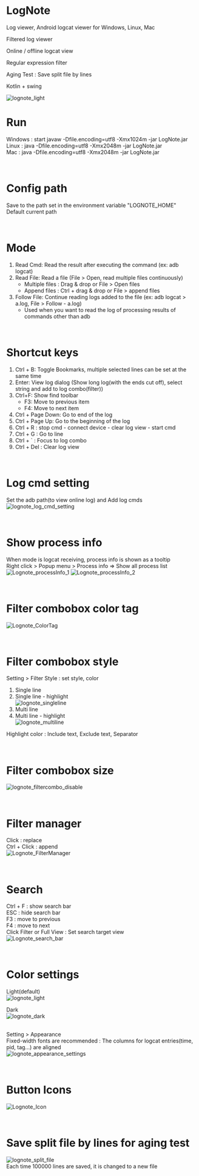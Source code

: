 # LogNote

Log viewer, Android logcat viewer for Windows, Linux, Mac

Filtered log viewer

Online / offline logcat view

Regular expression filter

Aging Test : Save split file by lines

Kotlin + swing

![lognote_light](https://user-images.githubusercontent.com/75207513/202910342-0a94a05f-9942-41f5-a35f-7fb1a90f8b3e.png)
<br/>

# Run
Windows : start javaw -Dfile.encoding=utf8 -Xmx1024m -jar LogNote.jar\
Linux : java -Dfile.encoding=utf8 -Xmx2048m -jar LogNote.jar\
Mac : java -Dfile.encoding=utf8 -Xmx2048m -jar LogNote.jar

<br/>

# Config path
Save to the path set in the environment variable "LOGNOTE_HOME"\
Default current path

<br/>

# Mode
1. Read Cmd: Read the result after executing the command (ex: adb logcat)
1. Read File: Read a file (File > Open, read multiple files continuously)
   - Multiple files : Drag & drop or File > Open files
   - Append files : Ctrl + drag & drop or File > append files
1. Follow File: Continue reading logs added to the file (ex: adb logcat > a.log, File > Follow - a.log)
   - Used when you want to read the log of processing results of commands other than adb

<br/>

# Shortcut keys
1. Ctrl + B: Toggle Bookmarks, multiple selected lines can be set at the same time
1. Enter: View log dialog (Show long log(with the ends cut off), select string and add to log combo(filter))
1. Ctrl+F: Show find toolbar
    - F3: Move to previous item
    - F4: Move to next item
1. Ctrl + Page Down: Go to end of the log
1. Ctrl + Page Up: Go to the beginning of the log
1. Ctrl + R : stop cmd - connect device - clear log view - start cmd
1. Ctrl + G : Go to line
1. Ctrl + ` : Focus to log combo
1. Ctrl + Del : Clear log view

<br/>

# Log cmd setting
Set the adb path(to view online log) and Add log cmds \
![lognote_log_cmd_setting](https://user-images.githubusercontent.com/75207513/221393860-31c5efd3-4f5d-4295-b711-d7ec0cd693e1.png)

<br/>

# Show process info
When mode is logcat receiving, process info is shown as a tooltip \
Right click > Popup menu > Process info => Show all process list \
![Lognote_processInfo_1](https://github.com/cdcsgit/lognote/assets/75207513/e0baa448-29e7-416c-89ed-f40af4c42e37)
![Lognote_processInfo_2](https://github.com/cdcsgit/lognote/assets/75207513/4f06ee28-e6cf-46d5-a1ec-dd919062aa07)


<br/>

# Filter combobox color tag
![Lognote_ColorTag](https://user-images.githubusercontent.com/75207513/191993351-396498bc-d5f7-4b92-9a4b-e1b85cb87305.gif)

<br/>

# Filter combobox style
Setting > Filter Style : set style, color
1. Single line
2. Single line - highlight\
![lognote_singleline](https://user-images.githubusercontent.com/75207513/162203519-27a485f4-df90-4f33-8ae5-698957abea49.PNG)
3. Multi line
4. Multi line - highlight\
![lognote_multiline](https://user-images.githubusercontent.com/75207513/162203533-3bf194e8-a093-45a1-a82c-ba1b50bbf118.PNG)

Highlight color : Include text, Exclude text, Separator

<br/>

# Filter combobox size
![lognote_filtercombo_disable](https://user-images.githubusercontent.com/75207513/167983195-848e7aba-123f-44c8-ba7a-944d9923a1a1.gif)

<br/>

# Filter manager
Click : replace\
Ctrl + Click : append\
![Lognote_FilterManager](https://user-images.githubusercontent.com/75207513/191995297-2417f744-4247-4a33-9914-90ca6a758fc3.gif)

<br/>

# Search
Ctrl + F : show search bar\
ESC : hide search bar\
F3 : move to previous\
F4 : move to next\
Click Filter or Full View : Set search target view\
![Lognote_search_bar](https://user-images.githubusercontent.com/75207513/202911181-62787a4e-2bab-4342-a025-695d69cbb5b6.png)

<br/>

# Color settings
Light(default) \
![lognote_light](https://user-images.githubusercontent.com/75207513/202910342-0a94a05f-9942-41f5-a35f-7fb1a90f8b3e.png)

Dark \
![lognote_dark](https://user-images.githubusercontent.com/75207513/202910351-02db4829-cd77-4e63-bbda-85b501ea7c38.png)

\
Setting > Appearance \
Fixed-width fonts are recommended : The columns for logcat entries(time, pid, tag...) are aligned \
![lognote_appearance_settings](https://user-images.githubusercontent.com/75207513/183441901-de5dbfb4-1b4d-4dca-97a6-cee050d4bd28.png)

<br/>

# Button Icons
![Lognote_Icon](https://user-images.githubusercontent.com/75207513/221393900-f4f0268f-2085-443a-96f8-fcaae8123dbc.gif)

<br/>

# Save split file by lines for aging test
![lognote_split_file](https://user-images.githubusercontent.com/75207513/202910739-e915688d-bf32-4daa-adef-bf2b537b70bc.png) \
Each time 100000 lines are saved, it is changed to a new file


